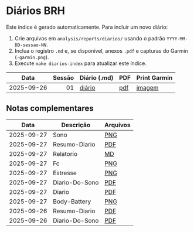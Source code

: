 # Diários BRH

Este índice é gerado automaticamente. Para incluir um novo diário:
1. Crie arquivos em `analysis/reports/diarios/` usando o padrão `YYYY-MM-DD-sessao-NN`.
2. Inclua o registro `.md` e, se disponível, anexos `.pdf` e capturas do Garmin (`-garmin.png`).
3. Execute `make diarios-index` para atualizar este índice.

| Data | Sessão | Diário (.md) | PDF | Print Garmin |
|---|---:|---|---|---|
| 2025-09-26 | 01 | [diário](/analysis/reports/diarios/2025-09-26-sessao-01.md) | [pdf](/analysis/reports/diarios/2025-09-26-sessao-01.pdf) | [imagem](/analysis/reports/diarios/2025-09-26-sessao-01-garmin.png) |

## Notas complementares

| Data | Descrição | Arquivos |
|---|---|---|
| 2025-09-27 | Sono | [PNG](/analysis/reports/diarios/2025-09-27-sono.png) |
| 2025-09-27 | Resumo-Diario | [PDF](/analysis/reports/diarios/2025-09-27-resumo-diario.pdf) |
| 2025-09-27 | Relatorio | [MD](/analysis/reports/diarios/2025-09-27-relatorio.md) |
| 2025-09-27 | Fc | [PNG](/analysis/reports/diarios/2025-09-27-fc.png) |
| 2025-09-27 | Estresse | [PNG](/analysis/reports/diarios/2025-09-27-estresse.png) |
| 2025-09-27 | Diario-Do-Sono | [PDF](/analysis/reports/diarios/2025-09-27-diario-do-sono.pdf) |
| 2025-09-27 | Diario | [PDF](/analysis/reports/diarios/2025-09-27-diario.pdf) |
| 2025-09-27 | Body-Battery | [PNG](/analysis/reports/diarios/2025-09-27-body-battery.png) |
| 2025-09-26 | Resumo-Diario | [PDF](/analysis/reports/diarios/2025-09-26-resumo-diario.pdf) |
| 2025-09-26 | Diario-Do-Sono | [PDF](/analysis/reports/diarios/2025-09-26-diario-do-sono.pdf) |
